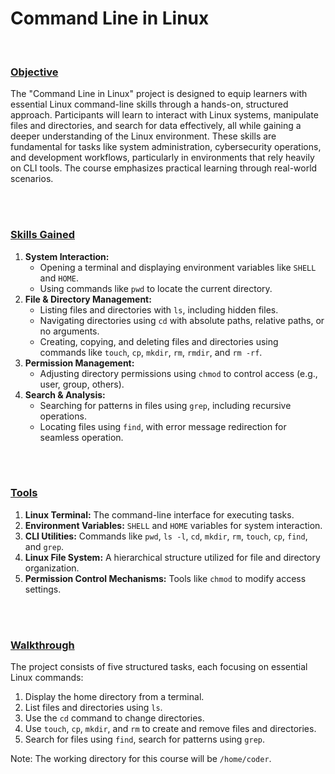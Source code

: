 # Command Line in Linux
</br>

### <ins>Objective</ins>

The "Command Line in Linux" project is designed to equip learners with essential Linux command-line skills through a hands-on, structured approach. Participants will learn to interact with Linux systems, manipulate files and directories, and search for data effectively, all while gaining a deeper understanding of the Linux environment. These skills are fundamental for tasks like system administration, cybersecurity operations, and development workflows, particularly in environments that rely heavily on CLI tools. The course emphasizes practical learning through real-world scenarios.

</br></br>
### <ins>Skills Gained</ins>

1. **System Interaction:**
    - Opening a terminal and displaying environment variables like `SHELL` and `HOME`.
    - Using commands like `pwd` to locate the current directory.
2. **File & Directory Management:**
   - Listing files and directories with `ls`, including hidden files.
   - Navigating directories using `cd` with absolute paths, relative paths, or no arguments.
   - Creating, copying, and deleting files and directories using commands like `touch`, `cp`, `mkdir`, `rm`, `rmdir`, and `rm -rf`.
3. **Permission Management:**
     - Adjusting directory permissions using `chmod` to control access (e.g., user, group, others).
4. **Search & Analysis:**
   - Searching for patterns in files using `grep`, including recursive operations.
   - Locating files using `find`, with error message redirection for seamless operation.

</br></br>
### <ins>Tools</ins>

1. **Linux Terminal:** The command-line interface for executing tasks.
2. **Environment Variables:** `SHELL` and `HOME` variables for system interaction.
3. **CLI Utilities:** Commands like `pwd`, `ls -l`, `cd`, `mkdir`, `rm`, `touch`, `cp`, `find`, and `grep`.
4. **Linux File System:** A hierarchical structure utilized for file and directory organization.
5. **Permission Control Mechanisms:** Tools like `chmod` to modify access settings.
 
</br></br>

### <ins>Walkthrough</ins>

The project consists of five structured tasks, each focusing on essential Linux commands:
1. Display the home directory from a terminal.
2. List files and directories using `ls`.
3. Use the `cd` command to change directories.
4. Use `touch`, `cp`, `mkdir`, and `rm` to create and remove files and directories.
5. Search for files using `find`, search for patterns using `grep`.

Note: The working directory for this course will be `/home/coder`.

   
</div>
</br>


